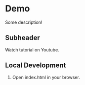 # Demo

Some description!

## Subheader

Watch tutorial on Youtube.

## Local Development 
1. Open index.html in your browser.